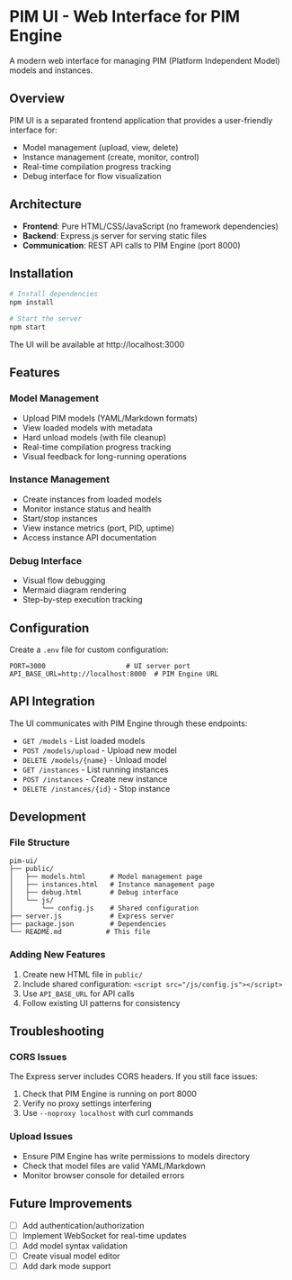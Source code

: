 # PIM UI - Web Interface for PIM Engine

A modern web interface for managing PIM (Platform Independent Model) models and instances.

## Overview

PIM UI is a separated frontend application that provides a user-friendly interface for:
- Model management (upload, view, delete)
- Instance management (create, monitor, control)
- Real-time compilation progress tracking
- Debug interface for flow visualization

## Architecture

- **Frontend**: Pure HTML/CSS/JavaScript (no framework dependencies)
- **Backend**: Express.js server for serving static files
- **Communication**: REST API calls to PIM Engine (port 8000)

## Installation

```bash
# Install dependencies
npm install

# Start the server
npm start
```

The UI will be available at http://localhost:3000

## Features

### Model Management
- Upload PIM models (YAML/Markdown formats)
- View loaded models with metadata
- Hard unload models (with file cleanup)
- Real-time compilation progress tracking
- Visual feedback for long-running operations

### Instance Management
- Create instances from loaded models
- Monitor instance status and health
- Start/stop instances
- View instance metrics (port, PID, uptime)
- Access instance API documentation

### Debug Interface
- Visual flow debugging
- Mermaid diagram rendering
- Step-by-step execution tracking

## Configuration

Create a `.env` file for custom configuration:

```env
PORT=3000                    # UI server port
API_BASE_URL=http://localhost:8000  # PIM Engine URL
```

## API Integration

The UI communicates with PIM Engine through these endpoints:

- `GET /models` - List loaded models
- `POST /models/upload` - Upload new model
- `DELETE /models/{name}` - Unload model
- `GET /instances` - List running instances
- `POST /instances` - Create new instance
- `DELETE /instances/{id}` - Stop instance

## Development

### File Structure
```
pim-ui/
├── public/
│   ├── models.html      # Model management page
│   ├── instances.html   # Instance management page
│   ├── debug.html       # Debug interface
│   └── js/
│       └── config.js    # Shared configuration
├── server.js            # Express server
├── package.json         # Dependencies
└── README.md           # This file
```

### Adding New Features

1. Create new HTML file in `public/`
2. Include shared configuration: `<script src="/js/config.js"></script>`
3. Use `API_BASE_URL` for API calls
4. Follow existing UI patterns for consistency

## Troubleshooting

### CORS Issues
The Express server includes CORS headers. If you still face issues:
1. Check that PIM Engine is running on port 8000
2. Verify no proxy settings interfering
3. Use `--noproxy localhost` with curl commands

### Upload Issues
- Ensure PIM Engine has write permissions to models directory
- Check that model files are valid YAML/Markdown
- Monitor browser console for detailed errors

## Future Improvements

- [ ] Add authentication/authorization
- [ ] Implement WebSocket for real-time updates
- [ ] Add model syntax validation
- [ ] Create visual model editor
- [ ] Add dark mode support